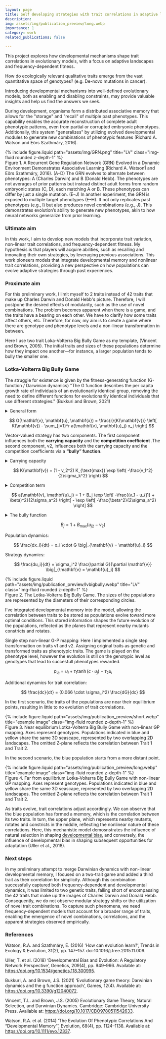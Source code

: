 ```yaml
---
layout: page
title: Self developing strategies with trait correlations in adaptive landscapes
description:
img: assets/img/publication_preview/long.webp
importance: 1
category: work
related_publications: false

---
```


This project explores how developmental mechanisms shape trait correlations in evolutionary models, with a focus on adaptive landscapes and frequency-dependent fitness.

How do ecologically relevant qualitative traits emerge from the vast quantitative space of genotypes? (e.g. De-novo mutations in cancer).

Introducing developmental mechanisms into well-defined evolutionary models, both as enabling and disabling constraints, may provide valuable insights and help us find the answers we seek.

During development, organisms form a distributed associative memory that allows for the "storage" and "recall" of multiple past phenotypes. This capability enables the accurate reconstruction of complete adult phenotypic patterns, even from partial or corrupted embryonic phenotypes. Additionally, this system "generalizes" by utilizing evolved developmental modules to generate new combinations of phenotypic features  (Richard A. Watson and Eörs Szathmáry, 2016).
<div class="row">
    <div class="col-sm mt-3 mt-md-0">
    {% include figure.liquid path="assets/img/GRN.png" title="LV" class="img-fluid rounded z-depth-1" %}
    </div>
</div>
<div class="caption">
    Figure 1. A Recurrent Gene Regulation Network (GRN) Evolved in a Dynamic Environment Demonstrates Associative Learning (Richard A. Watson1 and Eörs Szathmáry, 2016). (A–D) The GRN evolves to alternate between phenotypes: A (Charles Darwin) and B (Donald Hebb). The phenotypes are not averages of prior patterns but instead distinct adult forms from random embryonic states (C, D), each matching A or B. These phenotypes can differ by just a single mutation. (E–J) In another experiment, the GRN is exposed to multiple target phenotypes (E–H). It not only replicates past phenotypes (e.g., I) but also produces novel combinations (e.g., J). This demonstrates evolution’s ability to generate new phenotypes, akin to how neural networks generalize from prior learning.
</div>
<div class="">
</div>

### Ultimate aim

In this work, I aim to develop new models that incorporate trait variation, non-linear trait correlations, and frequency-dependent fitness. My hypothesis is that players will acquire abilities, such as recalling and innovating their own strategies, by leveraging previous associations.
This work pioneers models that integrate developmental memory and nonlinear trait correlations, providing a new perspective on how populations can evolve adaptive strategies through past experiences.

### Proximate aim

For this preliminary work, I limit myself to 2 traits instead of 42 traits that make up Charles Darwin and Donald Hebb's picture. Therefore, I will postpone the desired effects of modularity, such as the use of novel combinations. The problem becomes apparent when there is a game, and the traits have a bearing on each other. We have to clarify how some traits affect others, etc. Therefore, for now, my aim is to create a game where there are genotype and phenotype levels and a non-linear transformation in between.

Here I use two trait Loka-Volterra Big Bully Game as my template, (Vincent and Brown, 2005). The initial traits and sizes of these populations determine how they impact one another—for instance, a larger population tends to bully the smaller one. 

### Lotka-Volterra Big Bully Game

The struggle for existence is given by the fitness-generating function (G-function / Darwinian dynamics) "The G function describes the per capita growth rate of individuals of an evolutionarily identical group, removing the need to define different functions for evolutionarily identical individuals that use different strategies." (Bukkuri and Brown, 2021)

<details>
 <summary>General form</summary>
 $$
  G(\mathbf{v}, \mathbf{u}, \mathbf{x}) \big|_{\mathbf{v} = \mathbf{u}_i}
 $$
</details>


$$
G(\mathbf{v}, \mathbf{u}, \mathbf{x}) = \frac{r}{K(\mathbf{v})} \left[ K(\mathbf{v}) - \sum_{j=1}^r a(\mathbf{v}, \mathbf{u}_j) x_j \right]
$$

Vector-valued strategy has two components. The first component influences both the **carrying capacity** and the **competition coefficient** .The second component, v2, influences both the carrying capacity and the competition coefficients via a **“bully” function**.

<details>
 <summary>Carrying capacity</summary>
 Carrying capacity takes on a maximum value at v =0.The variance oft his distribution, σ2 k , determines the severity with which an individual loses carrying capacity as its strategy deviates from v = 0. With a larger variance, the individual suffers less from a deviation.
</details>


$$
K(\mathbf{v}) = (1 - v_2^2) K_{\text{max}} \exp \left( -\frac{v_1^2}{2\sigma_k^2} \right)
$$

<details>
 <summary>Competition term</summary>
 The competition term is a normal distribution with respect to v and takes on a maximum when v =uj. Its variance, σ2 a, determines how quickly the competition coefficient changes as competitors deviate in their strategy values. A large variance means that the competition coefficient changes slowly with changes in v. The term β introduces an asymmetry into the competition. When β>0, an individual with a larger value for v1 has a larger negative effect on an individual with a smaller v1.
</details>

$$
a(\mathbf{v}, \mathbf{u}_j) = 1 + B_j \exp \left[ -\frac{(v_1 - u_{j1} + \beta)^2}{2\sigma_a^2} \right] - \exp \left[ -\frac{\beta^2}{2\sigma_a^2} \right]
$$

<details>
 <summary>The bully function</summary>
 The bully function, describes forms of competition where being slightly larger than your neighbor confers a competitive advantage by reducing the negative effects of others and increasing one’s own negative effect on others.
</details>

$$
B_j = 1 + B_{\text{max}} (u_{j2} - v_2)
$$

Population dynamics:

$$
\frac{dx_i}{dt} = x_i \cdot G \big|_{\mathbf{v} = \mathbf{u}_i}
$$

Strategy dynamics:

$$
\frac{du_i}{dt} = \sigma_i^2 \frac{\partial G}{\partial \mathbf{v}} \big|_{\mathbf{v} = \mathbf{u}_i}
$$

<div class="row">
    <div class="col-sm mt-3 mt-md-0">
    {% include figure.liquid path="assets/img/publication_preview/lvbigbully.webp" title="LV" class="img-fluid rounded z-depth-1" %}
    </div>
</div>
<div class="caption">
   Figure 2. The Lotka-Volterra Big Bully Game.  The sizes of the populations are represented by the diameters of their corresponding circles.
</div>
<div class="">
</div>

I've integrated developmental memory into the model, allowing the correlation between traits to be stored as populations evolve toward more optimal conditions. This stored information shapes the future evolution of the populations, reflected as the planes that represent nearby mutants constricts and rotates.

Single step non-linear G-P mapping: Here I implemented a single step transformation on traits v1 and v2. Assigning original traits as genetic and transformed traits as phenotypic traits. The game is played on the phenotype level, however the evolution is still on the genotypic level as genotypes that lead to succesfull phenotypes rewarded.

$$
p_{u_i} = u_i + \tau_1 \tanh(c \cdot u_j) - \tau_2 u_i
$$

Additional dynamics for trait correlation:

$$
\frac{dc}{dt} = (0.066 \cdot \sigma_i^2) \frac{dG}{dc}
$$

In the first scenario, the traits of the populations are near their equilibrium points, resulting in little to no evolution of trait correlations.

<div class="row">
    <div class="col-sm mt-3 mt-md-0">
        {% include figure.liquid path="assets/img/publication_preview/short.webp" title="example image" class="img-fluid rounded z-depth-1" %}
    </div>
    <div class="caption">
    Figure 3. Near equilibrium Lotka-Volterra Big Bully Game with non-linear GP mapping. Axes represent genotypes. Populations indicated in blue and yellow share the same 3D seascape, represented by two overlapping 2D landscapes. The omitted Z-plane reflects the correlation between Trait 1 and Trait 2.
</div>
</div>


In the second scenario, the blue population starts from a more distant point. 

<div class="row">
    <div class="col-sm mt-3 mt-md-0">
        {% include figure.liquid path="assets/img/publication_preview/long.webp" title="example image" class="img-fluid rounded z-depth-1" %}
    </div>
</div>
<div class="caption">
   Figure 4. Far from equilibrium Lotka-Volterra Big Bully Game with non-linear GP mapping. Axes represent genotypes. Populations indicated in blue and yellow share the same 3D seascape, represented by two overlapping 2D landscapes. The omitted Z-plane reflects the correlation between Trait 1 and Trait 2.
</div>
<div class="">
</div>

As traits evolve, trait correlations adjust accordingly. We can observe that the blue population has formed a memory, which is the correlation between its two traits. In turn, the upper plane, which represents nearby mutants, rotates and constricts in the middle, reflecting the nonlinear nature of these correlations. Here, this mechanistic model demosnstrates the influence of natural selection in shaping [developmental bias](https://pubmed.ncbi.nlm.nih.gov/30049818/#&gid=article-figures&pid=figure-2-uid-1), and conversely, the influence of developmental bias in shaping subsequent opportunities for adaptation (Uller et al., 2018). 

### Next steps

In my preliminary attempt to merge Darwinian dynamics with non-linear developmental memory, I focused on a two-trait game and added a third trait as their correlation for simplicity. Although this combination successfully captured both frequency-dependent and developmental dynamics, it was limited to two genetic traits, falling short of encompassing the 42 traits that make up the images of Charles Darwin and Donald Hebb. Consequently, we do not observe modular strategy shifts or the utilization of novel trait combinations. To capture such phenomena, we need frequency-dependent models that account for a broader range of traits, enabling the emergence of novel combinations, correlations, and the apparent strategies observed empirically.

### References

Watson, R.A. and Szathmáry, E. (2016) ‘How can evolution learn?’, Trends in Ecology &amp; Evolution, 31(2), pp. 147–157. doi:10.1016/j.tree.2015.11.009.

Uller, T. et al. (2018) ‘Developmental Bias and Evolution: A Regulatory Network Perspective’, Genetics, 209(4), pp. 949–966. Available at: https://doi.org/10.1534/genetics.118.300995.

Bukkuri, A. and Brown, J.S. (2021) ‘Evolutionary game theory: Darwinian dynamics and the g function approach’, Games, 12(4). Available at: https://doi.org/10.3390/g12040072.

Vincent, T.L. and Brown, J.S. (2005) Evolutionary Game Theory, Natural Selection, and Darwinian Dynamics. Cambridge: Cambridge University Press. Available at: https://doi.org/10.1017/CBO9780511542633.

Watson, R.A. et al. (2014) ‘The Evolution Of Phenotypic Correlations And “Developmental Memory”’, Evolution, 68(4), pp. 1124–1138. Available at: https://doi.org/10.1111/evo.12337.
